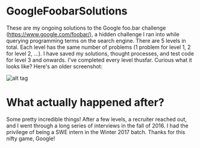 # GoogleFoobarSolutions

These are my ongoing solutions to the Google foo.bar challenge (https://www.google.com/foobar/), 
a hidden challenge I ran into while querying programming terms on the search engine. There are
5 levels in total. Each level has the same number of problems (1 problem for level 1, 2 for level 2, ...). 
I have saved my solutions, thought processes, and test code for level 3 and onwards. I've completed every level
thusfar. Curious what it looks like? Here's an older screenshot:

![alt tag](https://github.com/JerAguilon/GoogleFoobarSolutions/blob/master/FoobarImage2.png)

# What actually happened after?

Some pretty incredible things! After a few levels, a recruiter reached out, and I went through
a long series of interviews in the fall of 2016. I had the privilege of being a SWE intern in 
the Winter 2017 batch. Thanks for this nifty game, Google!
